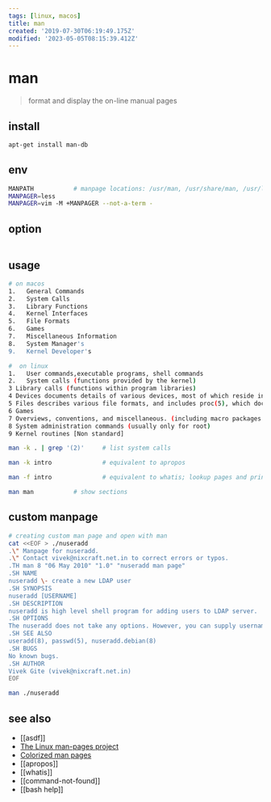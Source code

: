 ```yaml
---
tags: [linux, macos]
title: man
created: '2019-07-30T06:19:49.175Z'
modified: '2023-05-05T08:15:39.412Z'
---
```


# man

> format and display the on-line manual pages

## install

```sh
apt-get install man-db
```

## env

```sh
MANPATH           # manpage locations: /usr/man, /usr/share/man, /usr/local/man, /usr/local/share/man, /usr/X11R6/man
MANPAGER=less
MANPAGER=vim -M +MANPAGER --not-a-term -
```

## option

```sh

```

## usage

```sh
# on macos
1.   General Commands
2.   System Calls
3.   Library Functions
4.   Kernel Interfaces
5.   File Formats
6.   Games
7.   Miscellaneous Information
8.   System Manager's
9.   Kernel Developer's

#  on linux
1.   User commands,executable programs, shell commands
2.   System calls (functions provided by the kernel)
3 Library calls (functions within program libraries)
4 Devices documents details of various devices, most of which reside in /dev.
5 Files describes various file formats, and includes proc(5), which documents the /proc file system.
6 Games
7 Overviews, conventions, and miscellaneous. (including macro packages and conventions)
8 System administration commands (usually only for root)
9 Kernel routines [Non standard]
```

```sh
man -k . | grep '(2)'     # list system calls

man -k intro              # equivalent to apropos

man -f intro              # equivalent to whatis; lookup pages and print short description

man man           # show sections
```

## custom manpage

```sh
# creating custom man page and open with man
cat <<EOF > ./nuseradd
.\" Manpage for nuseradd.
.\" Contact vivek@nixcraft.net.in to correct errors or typos.
.TH man 8 "06 May 2010" "1.0" "nuseradd man page"
.SH NAME
nuseradd \- create a new LDAP user 
.SH SYNOPSIS
nuseradd [USERNAME]
.SH DESCRIPTION
nuseradd is high level shell program for adding users to LDAP server.  On Debian, administrators should usually use nuseradd.debian(8) instead.
.SH OPTIONS
The nuseradd does not take any options. However, you can supply username.
.SH SEE ALSO
useradd(8), passwd(5), nuseradd.debian(8) 
.SH BUGS
No known bugs.
.SH AUTHOR
Vivek Gite (vivek@nixcraft.net.in)
EOF

man ./nuseradd
```

## see also

- [[asdf]]
- [The Linux man-pages project](https://www.kernel.org/doc/man-pages/)
- [Colorized man pages](http://boredzo.org/blog/archives/2016-08-15/colorized-man-pages-understood-and-customized)
- [[apropos]]
- [[whatis]]
- [[command-not-found]]
- [[bash help]]
